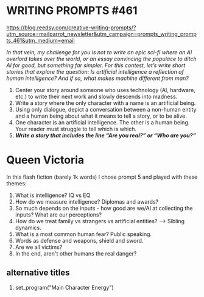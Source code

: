 # WRITING PROMPTS #461

https://blog.reedsy.com/creative-writing-prompts/?utm_source=mailparrot_newsletter&utm_campaign=prompts_writing_prompts_461&utm_medium=email  

*In that vein, my challenge for you is not to write an epic sci-fi where an AI overlord takes over the world, or an essay convincing the populace to ditch AI for good, but something far simpler. 
For this contest, let’s write short stories that explore the question: Is artificial intelligence a reflection of human intelligence? And if so, what makes machine different from man?*

1. Center your story around someone who uses technology (AI, hardware, etc.) to write their next work and slowly descends into madness.
2. Write a story where the only character with a name is an artificial being.
3. Using only dialogue, depict a conversation between a non-human entity and a human being about what it means to tell a story, or to be alive.
4. One character is an artificial intelligence. The other is a human being. Your reader must struggle to tell which is which.
5. ***Write a story that includes the line “Are you real?” or “Who are you?”***


# Queen Victoria
In this flash fiction (barely 1k words) I chose prompt 5 and played with these themes:
1. What is intelligence? IQ vs EQ
2. How do we measure intelligence? Diplomas and awards? 
3. So much depends on the inputs - how good are we/AI at collecting the inputs? What are our perceptions?
4. How do we treat family vs strangers vs artificial entities? --> Sibling dynamics.
5. What is a most common human fear? Public speaking.
6. Words as defense and weapons, shield and sword.
7. Are we all victims?
8. In the end, aren't other humans the real danger?

## alternative titles
1. set_program("Main Character Energy")